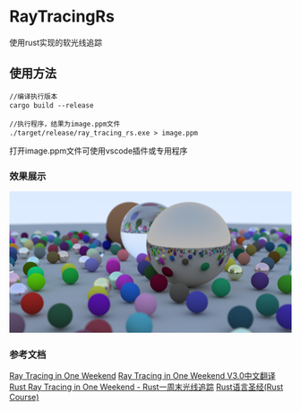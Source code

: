 # RayTracingRs
使用rust实现的软光线追踪
## 使用方法
```
//编译执行版本
cargo build --release 

//执行程序，结果为image.ppm文件
./target/release/ray_tracing_rs.exe > image.ppm 
```
打开image.ppm文件可使用vscode插件或专用程序
### 效果展示
![示例图片](png\imageFinal.png)
### 参考文档
[Ray Tracing in One Weekend](https://raytracing.github.io/books/RayTracingInOneWeekend.html)
[Ray Tracing in One Weekend V3.0中文翻译](https://zhuanlan.zhihu.com/p/128582904)
[Rust Ray Tracing in One Weekend - Rust一周末光线追踪](https://zhuanlan.zhihu.com/p/659982592)
[Rust语言圣经(Rust Course)](https://course.rs/about-book.html)